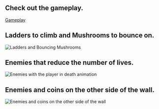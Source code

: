 ## Check out the gameplay.

[Gameplay](https://imgur.com/a/HxiShIA)

## Ladders to climb and Mushrooms to bounce on.

![Ladders and Bouncing Mushrooms](https://i.imgur.com/7oZWq4Z.png)

## Enemies that reduce the number of lives.

![Enemies with the player in death animation](https://i.imgur.com/89w782n.png)

## Enemies and coins on the other side of the wall.

![Enemies and coins on the other side of the wall](https://i.imgur.com/wMRSzER.png)
